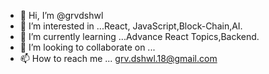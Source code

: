 - 👋 Hi, I’m @grvdshwl
- 👀 I’m interested in ...React, JavaScript,Block-Chain,AI.
- 🌱 I’m currently learning ...Advance React Topics,Backend.
- 💞️ I’m looking to collaborate on ...
- 📫 How to reach me ... grv.dshwl.18@gmail.com

<!---
grvdshwl/grvdshwl is a ✨ special ✨ repository because its `README.md` (this file) appears on your GitHub profile.
You can click the Preview link to take a look at your changes.
--->
